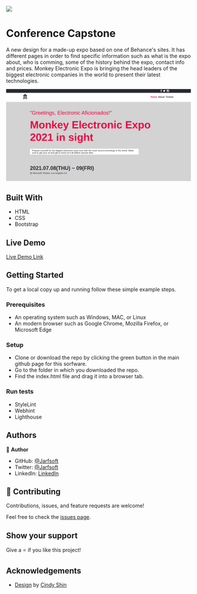 ![](https://img.shields.io/badge/Microverse-blueviolet)

# Conference Capstone

A new design for a made-up expo based on one of Behance's sites. It has different pages in order to find specific information such as what is the expo about, who is comming, some of the history behind the expo, contact info and prices. Monkey Electronic Expo is bringing the head leaders of the biggest electronic companies in the world to present their latest technologies.


![screenshot](./assets/images/screenshot.png)


## Built With

- HTML
- CSS
- Bootstrap

## Live Demo

[Live Demo Link](https://jarfsoft.github.io/HTML_CSS/Conference-page/)


## Getting Started

To get a local copy up and running follow these simple example steps.

### Prerequisites

- An operating system such as Windows, MAC, or Linux
- An modern browser such as Google Chrome, Mozilla Firefox, or Microsoft Edge

### Setup
- Clone or download the repo by clicking the green button in the main github page for this sorfware.
- Go to the folder in which you downloaded the repo.
- Find the index.html file and drag it into a browser tab.

### Run tests
- StyleLint
- Webhint
- Lighthouse


## Authors

👤 **Author**

- GitHub: [@Jarfsoft](https://github.com/Jarfsoft)
- Twitter: [@Jarfsoft](https://twitter.com/Janluc123)
- LinkedIn: [LinkedIn](https://www.linkedin.com/in/juan-raudales-flores/)

## 🤝 Contributing

Contributions, issues, and feature requests are welcome!

Feel free to check the [issues page](https://github.com/Jarfsoft/Conference-page/issues).

## Show your support

Give a ⭐️ if you like this project!

## Acknowledgements

- [Design](https://www.behance.net/gallery/29845175/CC-Global-Summit-2015) by [Cindy Shin](https://www.behance.net/adagio07)
